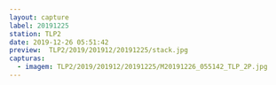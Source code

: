 ```yaml
---
layout: capture
label: 20191225
station: TLP2
date: 2019-12-26 05:51:42
preview:  TLP2/2019/201912/20191225/stack.jpg
capturas:
  - imagem: TLP2/2019/201912/20191225/M20191226_055142_TLP_2P.jpg
---
```

